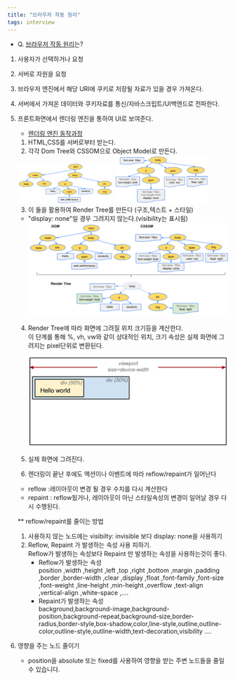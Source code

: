 ```yaml
---
title: "브라우저 작동 원리"
tags: interview
---
```


- Q. <a href="https://d2.naver.com/helloworld/59361" target="_blank">브라우저 작동 원리</a>는?

1.  사용자가 선택하거나 요청
2.  서버로 자원을 요청
3.  브라우저 엔진에서 해당 URI에 쿠키로 저장될 자료가 있을 경우 가져온다.
4.  서버에서 가져온 데이터와 쿠키자료를 통신/자바스크립트/UI백엔드로 전파한다.
5.  프론트화면에서 렌더링 엔진을 통하여 UI로 보여준다.

    - <a href="https://boxfoxs.tistory.com/408" target="_blank" >렌더링 엔진 동작과정</a>

    1. HTML,CSS를 서버로부터 받는다.
    2. 각각 Dom Tree와 CSSOM으로 Object Model로 만든다.

    <img alt="파싱 원리 Dom" src="../assets/images/img-interview-render-02.png" style="width:45%">
    <img alt="파싱 원리 Dom" src="../assets/images/img-interview-render-01.png" style="width:45%">

    3. 이 둘을 활용하여 Render Tree를 만든다 (구조,텍스트 + 스타일)

    - "display: none"일 경우 그려지지 않는다.(visibility는 표시됨)
      <img alt="파싱 원리 Dom" src="../assets/images/img-interview-render-03.png" >

    4. Render Tree에 따라 화면에 그려질 위치 크기등을 계산한다. <br/>
    이 단계를 통해 %, vh, vw와 같이 상대적인 위치, 크기 속성은 실제 화면에 그려지는 pixel단위로 변환된다.

       <img alt="파싱 원리 Dom" src="../assets/images/img-interview-render-04.png" >

    5. 실제 화면에 그려진다.
    6. 렌더링이 끝난 후에도 액션이나 이벤트에 따라 reflow/repaint가 일어난다

    - reflow :레이아웃이 변경 될 경우 수치를 다시 계산한다
    - repaint : reflow됬거나, 레이아웃이 아닌 스타일속성의 변경이 일어날 경우 다시 수행된다.

    \*\* reflow/repaint를 줄이는 방법

    1. 사용하지 않는 노드에는 visibilty: invisible 보다 display: none을 사용하기
    2. Reflow, Repaint 가 발생하는 속성 사용 피하기. <br/>
       Reflow가 발생하는 속성보다 Repaint 만 발생하는 속성을 사용하는것이 좋다.
       <br/>
       - Reflow가 발생하는 속성 <br/>
         position ,width ,height ,left ,top ,right ,bottom ,margin ,padding ,border ,border-width ,clear ,display ,float ,font-family ,font-size ,font-weight ,line-height ,min-height ,overflow ,text-align ,vertical-align ,white-space ,....
       - Repaint가 발생하는 속성 <br/>
         background,background-image,background-position,background-repeat,background-size,border-radius,border-style,box-shadow,color,line-style,outline,outline-color,outline-style,outline-width,text-decoration,visibility ....

6.  영향을 주는 노드 줄이기

    - position을 absolute 또는 fixed를 사용하여 영향을 받는 주변 노드들을 줄일 수 있습니다.
